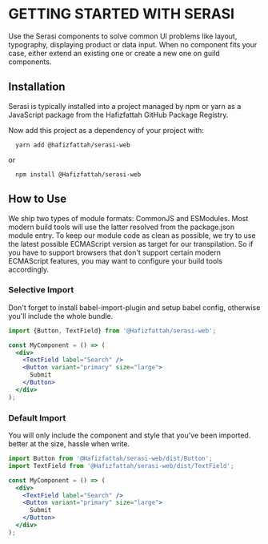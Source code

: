 # GETTING STARTED WITH SERASI

<Subtitle>
  Use the Serasi components to solve common UI problems like layout, typography, displaying product or data input. When no component fits
  your case, either extend an existing one or create a new one on guild components.
</Subtitle>

## Installation

Serasi is typically installed into a project managed by npm or yarn as a JavaScript package from the Hafizfattah GitHub Package Registry.

Now add this project as a dependency of your project with:

```
  yarn add @hafizfattah/serasi-web
```

or

```
  npm install @Hafizfattah/serasi-web
```

## How to Use

We ship two types of module formats: CommonJS and ESModules. Most modern build tools will use the latter resolved from the package.json module entry. To keep our module code as clean as possible, we try to use the latest possible ECMAScript version as target for our transpilation. So if you have to support browsers that don't support certain modern ECMAScript features, you may want to configure your build tools accordingly.

### Selective Import

Don't forget to install babel-import-plugin and setup babel config, otherwise you'll include the whole bundle.

```jsx
import {Button, TextField} from '@Hafizfattah/serasi-web';

const MyComponent = () => (
  <div>
    <TextField label="Search" />
    <Button variant="primary" size="large">
      Submit
    </Button>
  </div>
);
```

### Default Import

You will only include the component and style that you've been imported. better at the size, hassle when write.

```jsx
import Button from '@Hafizfattah/serasi-web/dist/Button';
import TextField from '@Hafizfattah/serasi-web/dist/TextField';

const MyComponent = () => (
  <div>
    <TextField label="Search" />
    <Button variant="primary" size="large">
      Submit
    </Button>
  </div>
);
```
